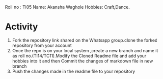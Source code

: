 
Roll no : TI05 Name: Akansha Waghole
Hobbies: Craft,Dance.



# Activity

1. Fork the repository link shared on the Whatsapp group.clone the forked repository from your account 
2. Once the repo is on your local system ,create a new branch and name it as roll no.(TI14/TC11).Modify the Cloned Readme file  and add your hobbies into it and then Commit the changes of markdown file in new branch
3. Push the changes made in the readme file to your repository

